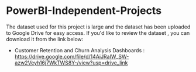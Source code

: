 # PowerBI-Independent-Projects


 The dataset used for this project is large and the dataset has been uploaded to Google Drive for easy access. If you'd like to review the dataset , you can download it from the link below:


* Customer Retention and Churn Analysis Dashboards : https://drive.google.com/file/d/14AiJRaIW_SW-azw2Veyh16j7WkTWS8Y-/view?usp=drive_link


